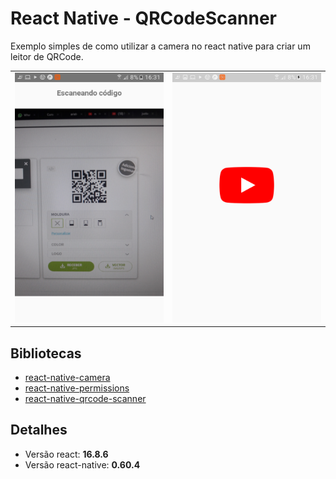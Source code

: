 ﻿# React Native - QRCodeScanner

Exemplo simples de como utilizar a camera no react native para criar um leitor de QRCode.

<table>
  <tr align="center">
    <td><img src="https://github.com/greysonmrx/QRCodeScanner/blob/master/Screenshot_20190810-163120%5B1%5D.png" width="240" height="400">      </td>
    <td><img src="https://github.com/greysonmrx/QRCodeScanner/blob/master/Screenshot_20190810-163126%5B1%5D.png" width="240" height="400">      </td>
  </tr>
</table>

## Bibliotecas
* [react-native-camera](https://github.com/react-native-community/react-native-camera)
* [react-native-permissions](https://github.com/react-native-community/react-native-permissions)
* [react-native-qrcode-scanner](https://github.com/moaazsidat/react-native-qrcode-scanner)

## Detalhes
* Versão react: **16.8.6**
* Versão react-native: **0.60.4**
